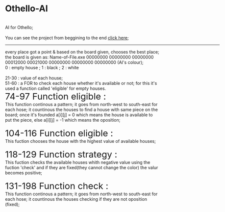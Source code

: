 # Othello-AI
<br/>AI for Othello;
<br/>
<br/> You can see the project from beggining to the end <a href=https://github.com/erfanesfahanian1378/Othello-project >click here</a>;
<hr color=navy width=700 align=“center”>
every place got a point & based on the board given, chooses the best place;
<br/>the board is given as:    Name-of-File.exe 00000000 00000000 00000000 00012000 00021000 00000000 00000000 00000000 (AI's colour);
<br/>0 : empty house   ;   1 : black   ;   2 : white 
<br/>
<br/>21-30 : value of each house;
<br/>51-60 : a FOR to check each house whether it's available or not; for this it's used a function called 'eligible' for empty houses.
<br/><big><big><big><big>74-97 Function eligible :</big></big></big></big>
<br/>This function continous a pattern; it goes from north-west to south-east for each hose; it countinous the houses to find a house with same piece on the board; once it's founded a[i][j] = 0 which means the house is available to put the piece, else a[i][j] = -1 which means the oposition;
<br/>
<br/><big><big><big><big>104-116 Function eligible :</big></big></big></big>
<br/>This fuction chooses the house with the highest value of available houses;
<br/>
<br/><big><big><big><big>118-129 Function strategy :</big></big></big></big>
<br/>This fuction checks the available houses whith negative value using the fuction 'check' and if they are fixed(they cannot change the color) the valur becomes positive;
<br/>
<br/><big><big><big><big>131-198 Function check :</big></big></big></big>
<br/>This function continous a pattern; it goes from north-west to south-east for each hose; it countinous the houses checking if they are not oposition (fixed);
